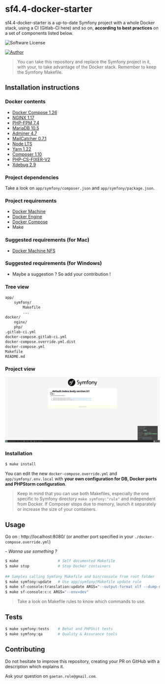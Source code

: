 # sf4.4-docker-starter

sf4.4-docker-starter is a up-to-date Symfony project with a whole Docker stack, using a CI (Gitlab-CI here) and so on, **according to best practices** on a set of components listed below.

![Software License](https://img.shields.io/badge/php-7.4-brightgreen.svg)

[![Author](https://img.shields.io/badge/author-gaetan.role--dubruille%40sensiolabs.com-blue.svg)](https://github.com/gaetanrole)

> You can take this repository and replace the Symfony project in it, with your, to take advantage of the Docker stack. Remember to keep the Symfony Makefile.

## Installation instructions

### Docker contents

- [Docker Compose 1.26](https://hub.docker.com/r/docker/compose)
- [NGINX 1.17](https://hub.docker.com/_/nginx)
- [PHP-FPM 7.4](https://hub.docker.com/_/php)
- [MariaDB 10.5](https://hub.docker.com/_/mariadb)
- [Adminer 4.7](https://hub.docker.com/_/adminer)
- [MailCatcher 0.7.1](https://hub.docker.com/r/jeanberu/mailcatcher)
- [Node LTS](https://hub.docker.com/_/node)
- [Yarn 1.22](https://yarnpkg.com/lang/en/)
- [Composer 1.10](https://getcomposer.org/)
- [PHP-CS-FIXER-V2](https://github.com/FriendsOfPHP/PHP-CS-Fixer)
- [Xdebug 2.9](https://xdebug.org/)

### Project dependencies

Take a look on `app/symfony/composer.json` and `app/symfony/package.json`.

### Project requirements

- [Docker Machine](https://docs.docker.com/machine/overview/)
- [Docker Engine](https://docs.docker.com/installation/)
- [Docker Compose](https://docs.docker.com/compose/)
- Make

### Suggested requirements (for Mac)

- [Docker Machine NFS](https://github.com/adlogix/docker-machine-nfs)

### Suggested requirements (for Windows)

- Maybe a suggestion ? So add your contribution !

### Tree view

```
app/
    symfony/
        Makefile
        ...
docker/
    nginx/
    php/
.gitlab-ci.yml
docker-compose.gitlab-ci.yml
docker-compose.override.yml.dist
docker-compose.yml
Makefile
README.md
```

### Project view

![Alt text](symfony-docker-starter-readme-screen.png?raw=true "Default page")

### Installation

```bash
$ make install
```

You can edit the new `docker-compose.override.yml` and `app/symfony/.env.local` with **your own configuration for DB,
Docker ports and PHPStorm configuration**.

> Keep in mind that you can use both Makefiles, especially the one specific to Symfony directory `make symfony:"rule"` and independent from Docker.
> If Composer stops due to memory, launch it separately or increase the size of your containers.

## Usage

Go on : http://localhost:8080/ (or another port specified in your `./docker-compose.override.yml`)

_- Wanna use something ?_

```bash
$ make                  # Self documented Makefile
$ make stop             # Stop Docker containers

## Samples calling Symfony Makefile and bin/console from root folder
$ make symfony:update   # Use app/symfony/Makefile update rule
$ make sf-console:translation:update ARGS="--output-format xlf --dump-messages --force en"  # Use bin/console
$ make sf-console:c:c ARGS="--env=dev"
```

> Take a look on Makefile rules to know which commands to use.

## Tests

```bash
$ make symfony:tests    # Behat and PHPUnit tests
$ make symfony:qa       # Quality & Assurance tools
```

## Contributing

Do not hesitate to improve this repository, creating your PR on GitHub with a description which explains it.

Ask your question on `gaetan.role@gmail.com`.

